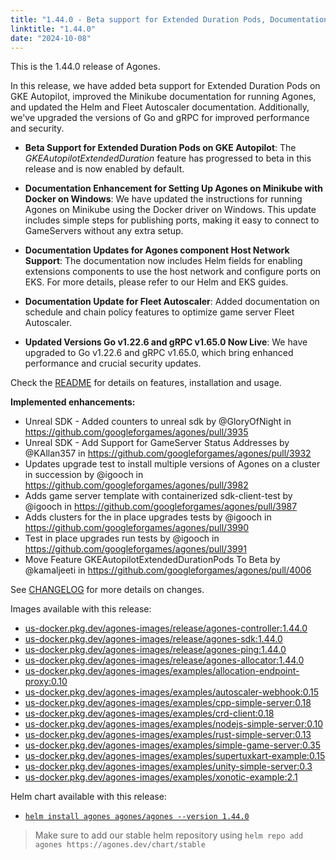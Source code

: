 ```yaml
---
title: "1.44.0 - Beta support for Extended Duration Pods, Documentation Enhancements and version updates"
linktitle: "1.44.0"
date: "2024-10-08"
---
```


This is the 1.44.0 release of Agones.

In this release, we have added beta support for Extended Duration Pods on GKE Autopilot, improved the Minikube documentation for running Agones, and updated the Helm and Fleet Autoscaler documentation. Additionally, we've upgraded the versions of Go and gRPC for improved performance and security.

- **Beta Support for Extended Duration Pods on GKE Autopilot**: The _GKEAutopilotExtendedDuration_ feature has progressed to beta in this release and is now enabled by default.

- **Documentation Enhancement for Setting Up Agones on Minikube with Docker on Windows**: We have updated the instructions for running Agones on Minikube using the Docker driver on Windows. This update includes simple steps for publishing ports, making it easy to connect to GameServers without any extra setup.

- **Documentation Updates for Agones component Host Network Support**: The documentation now includes Helm fields for enabling extensions components to use the host network and configure ports on EKS. For more details, please refer to our Helm and EKS guides.

- **Documentation Update for Fleet Autoscaler**: Added documentation on schedule and chain policy features to optimize game server Fleet Autoscaler.

- **Updated Versions Go v1.22.6 and gRPC v1.65.0 Now Live**: We have upgraded to Go v1.22.6 and gRPC v1.65.0, which bring enhanced performance and crucial security updates.

Check the <a href="https://github.com/googleforgames/agones/tree/release-1.44.0" >README</a> for details on features, installation and usage.

**Implemented enhancements:**
- Unreal SDK - Added counters to unreal sdk by @GloryOfNight in https://github.com/googleforgames/agones/pull/3935
- Unreal SDK - Add Support for GameServer Status Addresses by @KAllan357 in https://github.com/googleforgames/agones/pull/3932
- Updates upgrade test to install multiple versions of Agones on a cluster in succession by @igooch in https://github.com/googleforgames/agones/pull/3982
- Adds game server template with containerized sdk-client-test by @igooch in https://github.com/googleforgames/agones/pull/3987
- Adds clusters for the in place upgrades tests by @igooch in https://github.com/googleforgames/agones/pull/3990
- Test in place upgrades run tests by @igooch in https://github.com/googleforgames/agones/pull/3991
- Move Feature GKEAutopilotExtendedDurationPods To Beta by @kamaljeeti in https://github.com/googleforgames/agones/pull/4006

See <a href="https://github.com/googleforgames/agones/blob/release-1.44.0/CHANGELOG.md" >CHANGELOG</a> for more details on changes.

Images available with this release:

- [us-docker.pkg.dev/agones-images/release/agones-controller:1.44.0](https://us-docker.pkg.dev/agones-images/release/agones-controller:1.44.0)
- [us-docker.pkg.dev/agones-images/release/agones-sdk:1.44.0](https://us-docker.pkg.dev/agones-images/release/agones-sdk:1.44.0)
- [us-docker.pkg.dev/agones-images/release/agones-ping:1.44.0](https://us-docker.pkg.dev/agones-images/release/agones-ping:1.44.0)
- [us-docker.pkg.dev/agones-images/release/agones-allocator:1.44.0](https://us-docker.pkg.dev/agones-images/release/agones-allocator:1.44.0)
- [us-docker.pkg.dev/agones-images/examples/allocation-endpoint-proxy:0.10](https://us-docker.pkg.dev/agones-images/examples/allocation-endpoint-proxy:0.10)
- [us-docker.pkg.dev/agones-images/examples/autoscaler-webhook:0.15](https://us-docker.pkg.dev/agones-images/examples/autoscaler-webhook:0.15)
- [us-docker.pkg.dev/agones-images/examples/cpp-simple-server:0.18](https://us-docker.pkg.dev/agones-images/examples/cpp-simple-server:0.18)
- [us-docker.pkg.dev/agones-images/examples/crd-client:0.18](https://us-docker.pkg.dev/agones-images/examples/crd-client:0.18)
- [us-docker.pkg.dev/agones-images/examples/nodejs-simple-server:0.10](https://us-docker.pkg.dev/agones-images/examples/nodejs-simple-server:0.10)
- [us-docker.pkg.dev/agones-images/examples/rust-simple-server:0.13](https://us-docker.pkg.dev/agones-images/examples/rust-simple-server:0.13)
- [us-docker.pkg.dev/agones-images/examples/simple-game-server:0.35](https://us-docker.pkg.dev/agones-images/examples/simple-game-server:0.35)
- [us-docker.pkg.dev/agones-images/examples/supertuxkart-example:0.15](https://us-docker.pkg.dev/agones-images/examples/supertuxkart-example:0.15)
- [us-docker.pkg.dev/agones-images/examples/unity-simple-server:0.3](https://us-docker.pkg.dev/agones-images/examples/unity-simple-server:0.3)
- [us-docker.pkg.dev/agones-images/examples/xonotic-example:2.1](https://us-docker.pkg.dev/agones-images/examples/xonotic-example:2.1)

Helm chart available with this release:

- <a href="https://agones.dev/chart/stable/agones-1.44.0.tgz" >
  <code>helm install agones agones/agones --version 1.44.0</code></a>

> Make sure to add our stable helm repository using `helm repo add agones https://agones.dev/chart/stable`